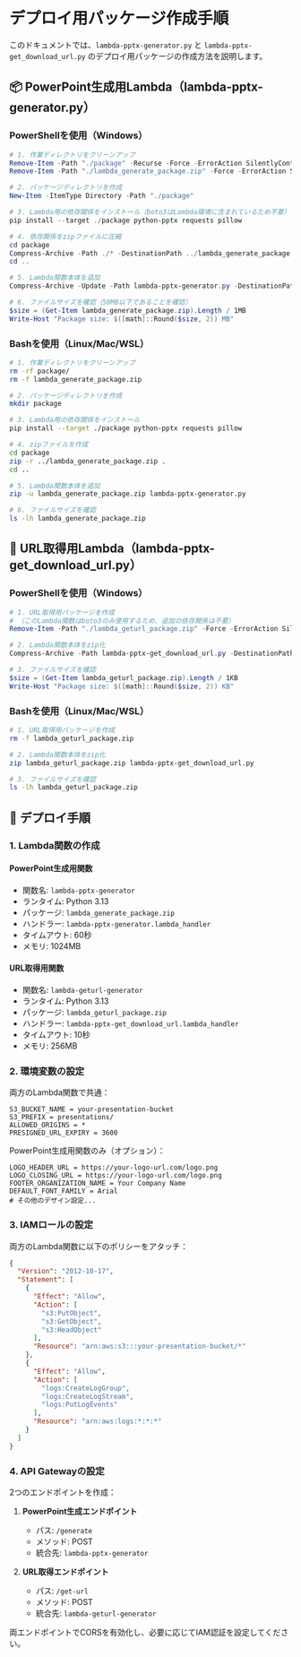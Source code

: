# デプロイ用パッケージ作成手順

このドキュメントでは、`lambda-pptx-generator.py` と `lambda-pptx-get_download_url.py` のデプロイ用パッケージの作成方法を説明します。

## 📦 PowerPoint生成用Lambda（lambda-pptx-generator.py）

### PowerShellを使用（Windows）

```powershell
# 1. 作業ディレクトリをクリーンアップ
Remove-Item -Path "./package" -Recurse -Force -ErrorAction SilentlyContinue
Remove-Item -Path "./lambda_generate_package.zip" -Force -ErrorAction SilentlyContinue

# 2. パッケージディレクトリを作成
New-Item -ItemType Directory -Path "./package"

# 3. Lambda用の依存関係をインストール（boto3はLambda環境に含まれているため不要）
pip install --target ./package python-pptx requests pillow

# 4. 依存関係をzipファイルに圧縮
cd package
Compress-Archive -Path ./* -DestinationPath ../lambda_generate_package.zip
cd ..

# 5. Lambda関数本体を追加
Compress-Archive -Update -Path lambda-pptx-generator.py -DestinationPath lambda_generate_package.zip

# 6. ファイルサイズを確認（50MB以下であることを確認）
$size = (Get-Item lambda_generate_package.zip).Length / 1MB
Write-Host "Package size: $([math]::Round($size, 2)) MB"
```

### Bashを使用（Linux/Mac/WSL）

```bash
# 1. 作業ディレクトリをクリーンアップ
rm -rf package/
rm -f lambda_generate_package.zip

# 2. パッケージディレクトリを作成
mkdir package

# 3. Lambda用の依存関係をインストール
pip install --target ./package python-pptx requests pillow

# 4. zipファイルを作成
cd package
zip -r ../lambda_generate_package.zip .
cd ..

# 5. Lambda関数本体を追加
zip -u lambda_generate_package.zip lambda-pptx-generator.py

# 6. ファイルサイズを確認
ls -lh lambda_generate_package.zip
```

## 🔗 URL取得用Lambda（lambda-pptx-get_download_url.py）

### PowerShellを使用（Windows）

```powershell
# 1. URL取得用パッケージを作成
# （このLambda関数はboto3のみ使用するため、追加の依存関係は不要）
Remove-Item -Path "./lambda_geturl_package.zip" -Force -ErrorAction SilentlyContinue

# 2. Lambda関数本体をzip化
Compress-Archive -Path lambda-pptx-get_download_url.py -DestinationPath lambda_geturl_package.zip

# 3. ファイルサイズを確認
$size = (Get-Item lambda_geturl_package.zip).Length / 1KB
Write-Host "Package size: $([math]::Round($size, 2)) KB"
```

### Bashを使用（Linux/Mac/WSL）

```bash
# 1. URL取得用パッケージを作成
rm -f lambda_geturl_package.zip

# 2. Lambda関数本体をzip化
zip lambda_geturl_package.zip lambda-pptx-get_download_url.py

# 3. ファイルサイズを確認
ls -lh lambda_geturl_package.zip
```

## 📝 デプロイ手順

### 1. Lambda関数の作成

#### PowerPoint生成用関数
- 関数名: `lambda-pptx-generator`
- ランタイム: Python 3.13
- パッケージ: `lambda_generate_package.zip`
- ハンドラー: `lambda-pptx-generator.lambda_handler`
- タイムアウト: 60秒
- メモリ: 1024MB

#### URL取得用関数
- 関数名: `lambda-geturl-generator`
- ランタイム: Python 3.13
- パッケージ: `lambda_geturl_package.zip`
- ハンドラー: `lambda-pptx-get_download_url.lambda_handler`
- タイムアウト: 10秒
- メモリ: 256MB

### 2. 環境変数の設定

両方のLambda関数で共通：
```
S3_BUCKET_NAME = your-presentation-bucket
S3_PREFIX = presentations/
ALLOWED_ORIGINS = *
PRESIGNED_URL_EXPIRY = 3600
```

PowerPoint生成用関数のみ（オプション）：
```
LOGO_HEADER_URL = https://your-logo-url.com/logo.png
LOGO_CLOSING_URL = https://your-logo-url.com/logo.png
FOOTER_ORGANIZATION_NAME = Your Company Name
DEFAULT_FONT_FAMILY = Arial
# その他のデザイン設定...
```

### 3. IAMロールの設定

両方のLambda関数に以下のポリシーをアタッチ：

```json
{
  "Version": "2012-10-17",
  "Statement": [
    {
      "Effect": "Allow",
      "Action": [
        "s3:PutObject",
        "s3:GetObject",
        "s3:HeadObject"
      ],
      "Resource": "arn:aws:s3:::your-presentation-bucket/*"
    },
    {
      "Effect": "Allow",
      "Action": [
        "logs:CreateLogGroup",
        "logs:CreateLogStream",
        "logs:PutLogEvents"
      ],
      "Resource": "arn:aws:logs:*:*:*"
    }
  ]
}
```

### 4. API Gatewayの設定

2つのエンドポイントを作成：

1. **PowerPoint生成エンドポイント**
   - パス: `/generate`
   - メソッド: POST
   - 統合先: `lambda-pptx-generator`

2. **URL取得エンドポイント**
   - パス: `/get-url`
   - メソッド: POST
   - 統合先: `lambda-geturl-generator`

両エンドポイントでCORSを有効化し、必要に応じてIAM認証を設定してください。
